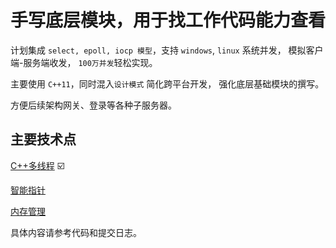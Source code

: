 # 手写底层模块，用于找工作代码能力查看

计划集成 `select, epoll, iocp 模型`，支持 `windows`, `linux` 系统并发， 模拟客户端-服务端收发， `100万并发`轻松实现。


主要使用 `C++11`，同时混入`设计模式` 简化跨平台开发， 强化底层基础模块的撰写。


方便后续架构网关、登录等各种子服务器。

## 主要技术点

[C++多线程](cplusplus/多线程.md) ☑️

[智能指针](cplusplus/智能指针.md)

[内存管理](cplusplus/内存管理.md)


具体内容请参考代码和提交日志。



